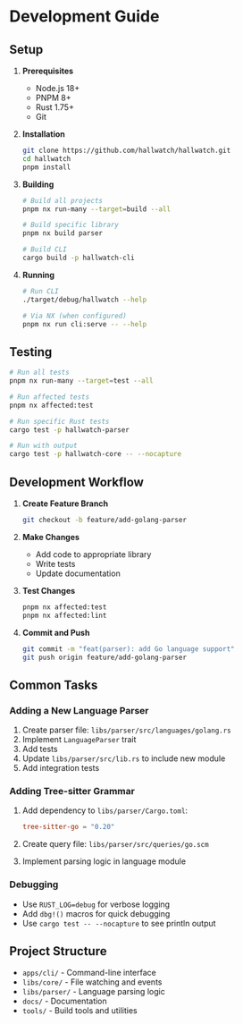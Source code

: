 # Development Guide

## Setup

1. **Prerequisites**
   - Node.js 18+
   - PNPM 8+
   - Rust 1.75+
   - Git

2. **Installation**
   ```bash
   git clone https://github.com/hallwatch/hallwatch.git
   cd hallwatch
   pnpm install
   ```

3. **Building**
   ```bash
   # Build all projects
   pnpm nx run-many --target=build --all
   
   # Build specific library
   pnpm nx build parser
   
   # Build CLI
   cargo build -p hallwatch-cli
   ```

4. **Running**
   ```bash
   # Run CLI
   ./target/debug/hallwatch --help
   
   # Via NX (when configured)
   pnpm nx run cli:serve -- --help
   ```

## Testing

```bash
# Run all tests
pnpm nx run-many --target=test --all

# Run affected tests
pnpm nx affected:test

# Run specific Rust tests
cargo test -p hallwatch-parser

# Run with output
cargo test -p hallwatch-core -- --nocapture
```

## Development Workflow

1. **Create Feature Branch**
   ```bash
   git checkout -b feature/add-golang-parser
   ```

2. **Make Changes**
   - Add code to appropriate library
   - Write tests
   - Update documentation

3. **Test Changes**
   ```bash
   pnpm nx affected:test
   pnpm nx affected:lint
   ```

4. **Commit and Push**
   ```bash
   git commit -m "feat(parser): add Go language support"
   git push origin feature/add-golang-parser
   ```

## Common Tasks

### Adding a New Language Parser

1. Create parser file: `libs/parser/src/languages/golang.rs`
2. Implement `LanguageParser` trait
3. Add tests
4. Update `libs/parser/src/lib.rs` to include new module
5. Add integration tests

### Adding Tree-sitter Grammar

1. Add dependency to `libs/parser/Cargo.toml`:
   ```toml
   tree-sitter-go = "0.20"
   ```

2. Create query file: `libs/parser/src/queries/go.scm`
3. Implement parsing logic in language module

### Debugging

- Use `RUST_LOG=debug` for verbose logging
- Add `dbg!()` macros for quick debugging
- Use `cargo test -- --nocapture` to see println output

## Project Structure

- `apps/cli/` - Command-line interface
- `libs/core/` - File watching and events
- `libs/parser/` - Language parsing logic
- `docs/` - Documentation
- `tools/` - Build tools and utilities
